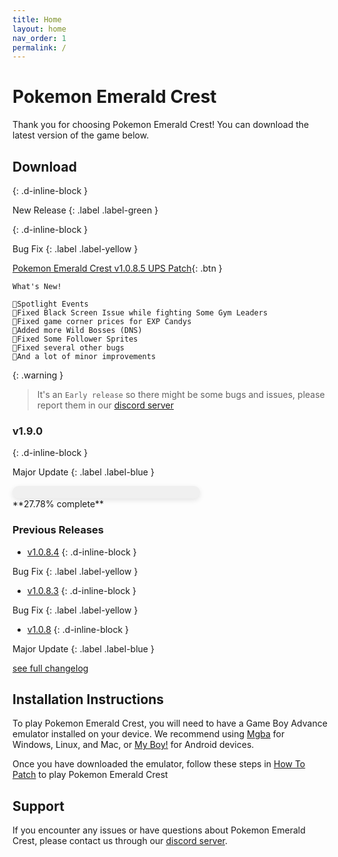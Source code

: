 ```yaml
---
title: Home
layout: home
nav_order: 1
permalink: /
---
```


# Pokemon Emerald Crest

Thank you for choosing Pokemon Emerald Crest! You can download the latest version of the game below.

## Download 
{: .d-inline-block }

New Release 
{: .label .label-green }

{: .d-inline-block }

Bug Fix
{: .label .label-yellow }

[Pokemon Emerald Crest v1.0.8.5 UPS Patch](https://ko-fi.com/api/file-upload/ea9c675b-04d6-4b67-a84b-9d27db3f564f/download?transactionId=65997c01-4f04-4858-a53f-df0362f15b51){: .btn }
```
What's New!

🔸Spotlight Events
🔸Fixed Black Screen Issue while fighting Some Gym Leaders 
🔸Fixed game corner prices for EXP Candys
🔸Added more Wild Bosses (DNS)
🔸Fixed Some Follower Sprites
🔸Fixed several other bugs 
🔸And a lot of minor improvements
```

{: .warning }
> It's an `Early release` so there might be some bugs and issues, please report them in our [discord server]

### v1.9.0
{: .d-inline-block }

Major Update
{: .label .label-blue }

<html>
<head>
  <style>
    .progress-bar {
      width: 300px;
      height: 20px;
      background-color: #f0f0f0;
      border-radius: 10px;
      position: relative;
      overflow: hidden;
      box-shadow: 0px 3px 8px rgba(0, 0, 0, 0.1);
    }

    .progress {
      height: 100%;
      background-color: #4caf50;
      width: 0%;
      border-radius: 10px;
      position: absolute;
      top: 0;
      left: 0;
      animation: progressAnimation 2s ease-in-out forwards;
    }

    @keyframes progressAnimation {
      0% {
        width: 0%;
      }
      100% {
        width: 27.78%;
      }
    }
  </style>
</head>
<body>
  <div class="progress-bar">
    <div class="progress"></div>
  </div> **27.78% complete**
</body>
</html>

### Previous Releases

- [v1.0.8.4](https://ko-fi.com/api/file-upload/9cd230b8-ea42-4a27-8305-d744baf9ac35/download?transactionId=d254967d-8f99-44eb-890b-8860e0fde9ac)
{: .d-inline-block }

Bug Fix
{: .label .label-yellow }

- [v1.0.8.3](https://ko-fi.com/api/file-upload/ec54840b-a723-4647-afcb-1e35e9478b55/download?transactionId=9fd41810-c49d-42f6-aaa2-7c144cdc9e65)
{: .d-inline-block }

Bug Fix
{: .label .label-yellow }

- [v1.0.8](https://ko-fi.com/api/file-upload/3d2db367-d8da-447b-a225-409d7e801697/download?transactionId=a802d6a5-1a04-483c-a2bd-7f72ee6f2daf)
{: .d-inline-block }

Major Update
{: .label .label-blue }


[see full changelog](https://aaghatislive.github.io/RomHacksStudio/changelog.html)

## Installation Instructions

To play Pokemon Emerald Crest, you will need to have a Game Boy Advance emulator installed on your device. We recommend using [Mgba](https://mgba.io/downloads.html) for Windows, Linux, and Mac, or [My Boy!](https://play.google.com/store/apps/details?id=com.fastemulator.gba) for Android devices.

Once you have downloaded the emulator, follow these steps in [How To Patch](https://aaghatislive.github.io/RomHacksStudio/HowToPatch.html) to play Pokemon Emerald Crest

## Support

If you encounter any issues or have questions about Pokemon Emerald Crest, please contact us through our [discord server].

[discord server]: https://discord.gg/aaghat-s-server-965900074532081674 

<script src='https://storage.ko-fi.com/cdn/scripts/overlay-widget.js'></script>
<script>
  kofiWidgetOverlay.draw('aaghatislive', {
    'type': 'floating-chat',
    'floating-chat.donateButton.text': 'Support me',
    'floating-chat.donateButton.background-color': '#794bc4',
    'floating-chat.donateButton.text-color': '#fff'
  });
</script>
